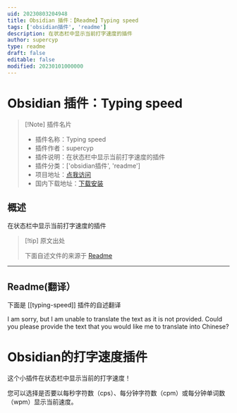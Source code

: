 ```yaml
---
uid: 20230803204948
title: Obsidian 插件：【Readme】Typing speed
tags: ['obsidian插件', 'readme']
description: 在状态栏中显示当前打字速度的插件
author: supercyp
type: readme
draft: false
editable: false
modified: 20230101000000
---
```


# Obsidian 插件：Typing speed

> [!Note] 插件名片
> - 插件名称：Typing speed
> - 插件作者：supercyp
> - 插件说明：在状态栏中显示当前打字速度的插件
> - 插件分类：['obsidian插件', 'readme']
> - 项目地址：[点我访问](https://github.com/Supercip971/obsidian-typing-speed)
> - 国内下载地址：[下载安装](https://pkmer.cn/products/plugin/pluginMarket/?typing-speed)

## 概述

在状态栏中显示当前打字速度的插件



> [!tip] 原文出处
> 
>下面自述文件的来源于 [Readme](https://ghproxy.net/https://raw.githubusercontent.com/Supercip971/obsidian-typing-speed/master/README.md)
> 

---

## Readme(翻译）

下面是 [[typing-speed]] 插件的自述翻译


I am sorry, but I am unable to translate the text as it is not provided. Could you please provide the text that you would like me to translate into Chinese?
# Obsidian的打字速度插件

这个小插件在状态栏中显示当前的打字速度！

您可以选择是否要以每秒字符数（cps）、每分钟字符数（cpm）或每分钟单词数（wpm）显示当前速度。



